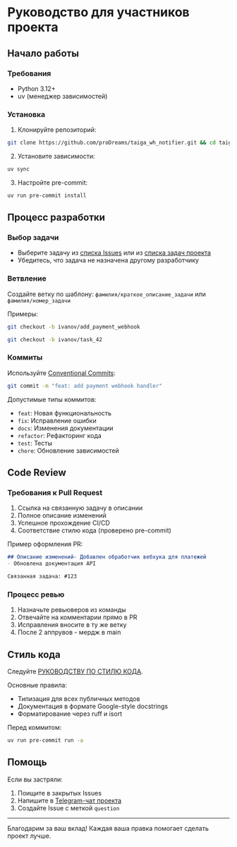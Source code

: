 # Руководство для участников проекта

## Начало работы

### Требования
- Python 3.12+
- uv (менеджер зависимостей)

### Установка
1. Клонируйте репозиторий:
```bash
git clone https://github.com/proDreams/taiga_wh_notifier.git && cd taiga_wh_notifier
```
2. Установите зависимости:
```bash
uv sync
```
3. Настройте pre-commit:
```bash
uv run pre-commit install
```

## Процесс разработки

### Выбор задачи
- Выберите задачу из [списка Issues](https://github.com/proDreams/taiga_wh_notifier/issues)  или из [списка задач проекта](https://tasks.pressanybutton.ru/project/taiga-webhook-telegram-notifier/timeline)
- Убедитесь, что задача не назначена другому разработчику

### Ветвление
Создайте ветку по шаблону:
`фамилия/краткое_описание_задачи` или `фамилия/номер_задачи`

Примеры:
```bash
git checkout -b ivanov/add_payment_webhook

git checkout -b ivanov/task_42
```

### Коммиты
Используйте [Conventional Commits](https://www.conventionalcommits.org/):
```bash
git commit -m "feat: add payment webhook handler"
```

Допустимые типы коммитов:
- `feat`: Новая функциональность
- `fix`: Исправление ошибки
- `docs`: Изменения документации
- `refactor`: Рефакторинг кода
- `test`: Тесты
- `chore`: Обновление зависимостей

## Code Review

### Требования к Pull Request
1. Ссылка на связанную задачу в описании
2. Полное описание изменений
3. Успешное прохождение CI/CD
4. Соответствие стилю кода (проверено pre-commit)

Пример оформления PR:
```markdown
## Описание изменений- Добавлен обработчик вебхука для платежей
- Обновлена документация API

Связанная задача: #123
```

### Процесс ревью
1. Назначьте ревьюверов из команды
2. Отвечайте на комментарии прямо в PR
3. Исправления вносите в ту же ветку
4. После 2 аппрувов - мердж в main

## Стиль кода

Следуйте [РУКОВОДСТВУ ПО СТИЛЮ КОДА](STYLEGUIDE-RU.md).

Основные правила:
- Типизация для всех публичных методов
- Документация в формате Google-style docstrings
- Форматирование через ruff и isort

Перед коммитом:
```bash
uv run pre-commit run -a
```

## Помощь

Если вы застряли:
1. Поищите в закрытых Issues
2. Напишите в [Telegram-чат проекта](https://t.me/+Li2vbxfWo0Q4ZDk6)
3. Создайте Issue с меткой `question`

---

Благодарим за ваш вклад! Каждая ваша правка помогает сделать проект лучше.
